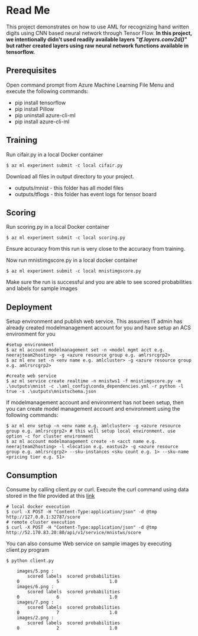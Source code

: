 
# Read Me


This project demonstrates on how to use AML for recognizing hand written digits using CNN based neural network through Tensor Flow. **In this project, we intentionally didn't used readily available layers "*tf.layers.conv2d()*" but rather created layers using raw neural network functions available in tensorflow.**

## Prerequisites
Open command prompt from Azure Machine Learning File Menu and execute the following commands:

- pip install tensorflow
- pip install Pillow
- pip uninstall azure-cli-ml
- pip install azure-cli-ml

## Training


Run cifair.py in a local Docker container

```
$ az ml experiment submit -c local cifair.py
```

Download all files in output directory to your project.

- outputs/mnist - this folder has all model files
- outputs/tflogs - this folder has event logs for tensor board

## Scoring


Run scoring.py in a local Docker container

```
$ az ml experiment submit -c local scoring.py
```

Ensure accuracy from this run is very close to the accuracy from training.

Now run mnistimgscore.py in a local docker container

```
$ az ml experiment submit -c local mnistimgscore.py
```

Make sure the run is successful and you are able to see scored probabilities and labels for sample images

## Deployment



Setup environment and publish web service. This assumes IT admin has already created modelmanagement account for you and have setup an ACS environment for you

```
#setup environment
$ az ml account modelmanagement set -n <model mgmt acct e.g. neerajteam2hosting> -g <azure resource group e.g. amlrsrcgrp2>
$ az ml env set -n <env name e.g. amlcluster> -g <azure resource group e.g. amlrsrcgrp2>

#create web service
$ az ml service create realtime -n mnistws1 -f mnistimgscore.py -m .\outputs\mnist -c .\aml_config\conda_dependencies.yml -r python -l true -s .\outputs\mnistschema.json
```

If modelmanagement account and environment has not been setup, then you can create model management account and environment using the following commands:

```
$ az ml env setup -n <env name e.g. amlcluster> -g <azure resource group e.g. amlrsrcgrp2> # this will setup local environment. use option -c for cluster environment
$ az ml account modelmanagement create -n <acct name e.g. neerajteam2hosting> -l <location e.g. eastus2> -g <azure resource group e.g. amlrsrcgrp2> --sku-instances <sku count e.g. 1> --sku-name <pricing tier e.g. S1> 
```

## Consumption



Consume by calling client.py or curl. Execute the  curl command using data stored in the file provided at this [link](http://neerajkh.blob.core.windows.net/images/tmp)

```
# local docker execution
$ curl -X POST -H "Content-Type:application/json" -d @tmp http://127.0.0.1:32787/score
# remote cluster execution
$ curl -X POST -H "Content-Type:application/json" -d @tmp http://52.170.83.20:80/api/v1/service/mnistws/score
```

You can also consume Web service on sample images by executing client.py program

```
$ python client.py
	
	images/5.png :
	   	scored labels  scored probabilities
	0              5                   1.0
	images/6.png :
   		scored labels  scored probabilities
	0              6                   1.0
	images/7.png :
   		scored labels  scored probabilities
	0              7                   1.0
	images/2.png :
   		scored labels  scored probabilities
	0              2                   1.0
```

